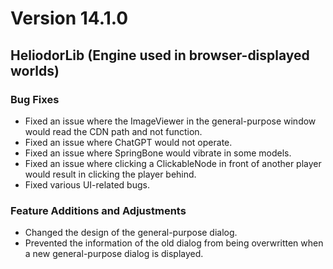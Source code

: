 # Version 14.1.0

## HeliodorLib (Engine used in browser-displayed worlds)

### Bug Fixes
- Fixed an issue where the ImageViewer in the general-purpose window would read the CDN path and not function.
- Fixed an issue where ChatGPT would not operate.
- Fixed an issue where SpringBone would vibrate in some models.
- Fixed an issue where clicking a ClickableNode in front of another player would result in clicking the player behind.
- Fixed various UI-related bugs.

### Feature Additions and Adjustments
- Changed the design of the general-purpose dialog.
- Prevented the information of the old dialog from being overwritten when a new general-purpose dialog is displayed.
